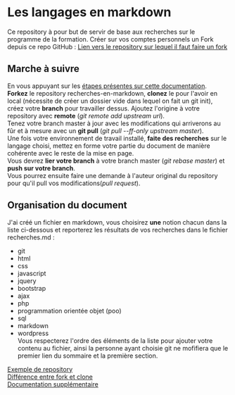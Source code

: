 # Les langages en markdown
Ce repository à pour but de servir de base aux recherches sur le programme de la formation.
Créer sur vos comptes personnels un Fork depuis ce repo GitHub :
[Lien vers le repository sur lequel il faut faire un fork](https://github.com/SoniaB78/recherche-en-markdown-avec-git)

## Marche à suivre
En vous appuyant sur les [étapes présentes sur cette documentation](http://thelia-school.com/faire-une-pull-request-sur-un-projet-thelia/faire-une-pull-request.html).  
__Forkez__ le repository recherches-en-markdown, __clonez__ le pour l'avoir en local (nécessite de créer un dossier vide dans lequel on fait un git init), créez votre __branch__ pour travailler dessus.
Ajoutez l'origine à votre repository avec __remote__  (*git remote add upstream url*).  
Tenez votre branch master à jour avec les modifications qui arriverons au fûr et à mesure avec un __git pull__ (*git pull --ff-only upstream master*).  
Une fois votre environnement de travail installé, __faite des recherches__ sur le langage choisi, mettez en forme votre partie du document de manière cohérente avec le reste de la mise en page.  
Vous devrez __lier votre branch__ à votre branch master (*git rebase master*) et __push sur votre branch__.  
Vous pourrez ensuite faire une demande à l'auteur original du repository pour qu'il pull vos modifications(*pull request*).  

## Organisation du document
J'ai créé un fichier en markdown, vous choisirez __une__ notion chacun dans la liste ci-dessous et reporterez les résultats de vos recherches dans le fichier recherches.md :
- git
- html
- css
- javascript
- jquery
- bootstrap
- ajax
- php
- programmation orientée objet (poo)
- sql
- markdown
- wordpress  
Vous respecterez l'ordre des éléments de la liste pour ajouter votre contenu au fichier, ainsi la personne ayant choisie git ne mofifiera que le premier lien du sommaire et la première section.

[Exemple de repository](https://github.com/Ma6Tvacoder-Docs/partages/blob/master/supports/techno_back.md)  
[Différence entre fork et clone](https://www.toolsqa.com/git/difference-between-git-clone-and-git-fork/)  
[Documentation supplémentaire](https://www.christopheducamp.com/2013/12/16/forker-un-repo-github/)  

